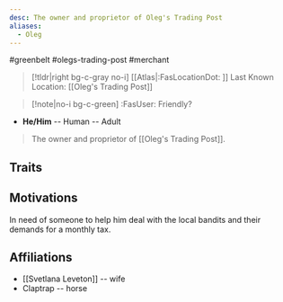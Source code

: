 ```yaml
---
desc: The owner and proprietor of Oleg's Trading Post
aliases:
  - Oleg
---
```

#greenbelt #olegs-trading-post #merchant 
>[!tldr|right bg-c-gray no-i] [[Atlas|:FasLocationDot: ]] Last Known Location: [[Oleg's Trading Post]]

>[!note|no-i bg-c-green] :FasUser: Friendly?

- **He/Him** -- Human -- Adult

>The owner and proprietor of [[Oleg's Trading Post]].

## Traits


## Motivations
In need of someone to help him deal with the local bandits and their demands for a monthly tax.

## Affiliations
- [[Svetlana Leveton]] -- wife
- Claptrap -- horse